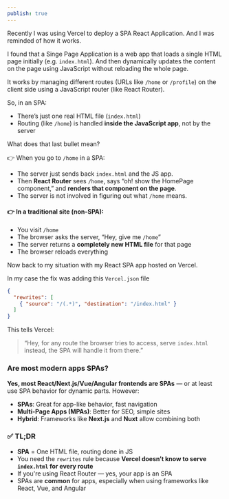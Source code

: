 ```yaml
---
publish: true
---
```

Recently I was using Vercel to deploy a SPA React Application. And I was reminded of how it works.

I found that a Singe Page Application is a web app that loads a single HTML page initially (e.g. `index.html`). And then dynamically updates the content on the page using JavaScript without reloading the whole page. 

It works by managing different routes (URLs like `/home` or `/profile`) on the client side using a JavaScript router (like React Router). 

So, in an SPA:
- There’s just one real HTML file (`index.html`)
- Routing (like `/home`) is handled **inside the JavaScript app**, not by the server

What does that last bullet mean? 

👉 When you go to `/home` in a SPA:
- The server just sends back `index.html` and the JS app.
- Then **React Router** sees `/home`, says “oh! show the HomePage component,” and **renders that component on the page**.
- The server is not involved in figuring out what `/home` means.
    
#### 👉 In a traditional site (non-SPA):
- You visit `/home`
- The browser asks the server, “Hey, give me `/home`”
- The server returns a **completely new HTML file** for that page
- The browser reloads everything


Now back to my situation with my React SPA app hosted on Vercel.

In my case the fix was adding this `Vercel.json` file

```json
{
  "rewrites": [
    { "source": "/(.*)", "destination": "/index.html" }
  ]
}
```

This tells Vercel:

> “Hey, for any route the browser tries to access, serve `index.html` instead, the SPA will handle it from there.”

### Are most modern apps SPAs?

**Yes, most React/Next.js/Vue/Angular frontends are SPAs** — or at least use SPA behavior for dynamic parts. However:

- **SPAs**: Great for app-like behavior, fast navigation
- **Multi-Page Apps (MPAs)**: Better for SEO, simple sites
- **Hybrid**: Frameworks like **Next.js** and **Nuxt** allow combining both


### ✅ TL;DR
- **SPA** = One HTML file, routing done in JS
- You need the `rewrites` rule because **Vercel doesn’t know to serve `index.html` for every route**
- If you're using React Router — yes, your app is an SPA
- SPAs are **common** for apps, especially when using frameworks like React, Vue, and Angular